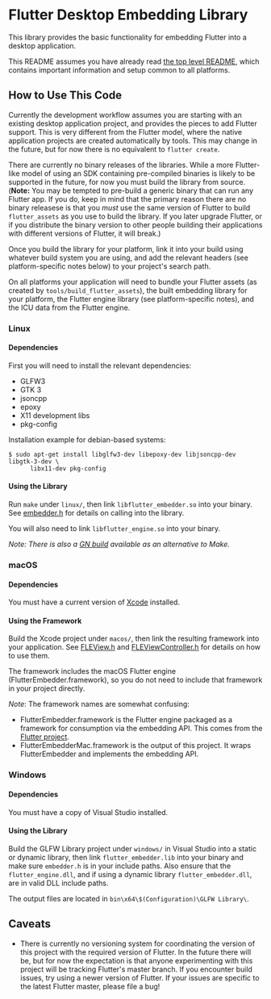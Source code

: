# Flutter Desktop Embedding Library

This library provides the basic functionality for embedding Flutter into a
desktop application.

This README assumes you have already read [the top level README](../README.md),
which contains important information and setup common to all platforms.

## How to Use This Code

Currently the development workflow assumes you are starting with an existing
desktop application project, and provides the pieces to add Flutter support.
This is very different from the Flutter model, where the native application
projects are created automatically by tools. This may change in the future, but
for now there is no equivalent to `flutter create`.

There are currently no binary releases of the libraries. While a more
Flutter-like model of using an SDK containing pre-compiled binaries is likely
to be supported in the future, for now you must build the library from source.
(**Note:** You may be tempted to pre-build a generic binary that can run any
Flutter app. If you do, keep in mind that the primary reason there are no
binary releasese is that you *must* use the same version of Flutter to build
`flutter_assets` as you use to build the library. If you later upgrade Flutter,
or if you distribute the binary version to other people building their
applications with different versions of Flutter, it will break.)

Once you build the library for your platform, link it into your build using
whatever build system you are using, and add the relevant headers (see
platform-specific notes below) to your project's search path.

On all platforms your application will need to bundle your Flutter assets
(as created by `tools/build_flutter_assets`), the built embedding library for
your platform, the Flutter engine library (see platform-specific notes), and
the ICU data from the Flutter engine.

### Linux

#### Dependencies

First you will need to install the relevant dependencies:
*   GLFW3
*   GTK 3
*   jsoncpp
*   epoxy
*   X11 development libs
*   pkg-config

Installation example for debian-based systems:

```
$ sudo apt-get install libglfw3-dev libepoxy-dev libjsoncpp-dev libgtk-3-dev \
      libx11-dev pkg-config
```

#### Using the Library

Run `make` under `linux/`, then link `libflutter_embedder.so` into your
binary. See [embedder.h](include/flutter_desktop_embedding/glfw/embedder.h)
for details on calling into the library.

You will also need to link `libflutter_engine.so` into your binary.

_Note: There is also a [GN build](GN.md) available as an alternative to Make._

### macOS

#### Dependencies

You must have a current version of [Xcode](https://developer.apple.com/xcode/)
installed.

#### Using the Framework

Build the Xcode project under `macos/`, then link the resulting framework
into your application. See [FLEView.h](macos/FLEView.h) and
[FLEViewController.h](macos/FLEViewController.h)
for details on how to use them.

The framework includes the macOS Flutter engine (FlutterEmbedder.framework),
so you do not need to include that framework in your project directly.

*Note*: The framework names are somewhat confusing:
* FlutterEmbedder.framework is the Flutter engine packaged as a framework for
  consumption via the embedding API. This comes from the
  [Flutter project](https://github.com/flutter/flutter).
* FlutterEmbedderMac.framework is the output of this project. It wraps
  FlutterEmbedder and implements the embedding API.

### Windows

#### Dependencies

You must have a copy of Visual Studio installed.

#### Using the Library

Build the GLFW Library project under `windows/` in Visual Studio into a static
or dynamic library, then link `flutter_embedder.lib` into your binary and make
sure `embedder.h` is in your include paths. Also ensure that the
`flutter_engine.dll`, and if using a dynamic library
`flutter_embedder.dll`, are in valid DLL include paths.

The output files are located in `bin\x64\$(Configuration)\GLFW Library\`.

## Caveats

* There is currently no versioning system for coordinating the version
  of this project with the required version of Flutter. In the future there will
  be, but for now the expectation is that anyone experimenting with this project
  will be tracking Flutter's master branch. If you encounter build issues, try
  using a newer version of Flutter. If your issues are specific to the latest
  Flutter master, please file a bug!
